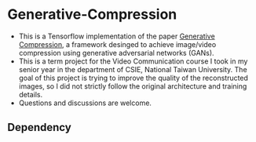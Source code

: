 # Generative-Compression

- This is a Tensorflow implementation of the paper [Generative Compression](https://arxiv.org/pdf/1703.01467.pdf), a framework desinged to achieve image/video compression using generative adversarial networks (GANs).
- This is a term project for the Video Communication course I took in my senior year in the department of CSIE, National Taiwan University. The goal of this project is trying to improve the quality of the reconstructed images, so I did not strictly follow the original architecture and training details.
- Questions and discussions are welcome.

## Dependency
